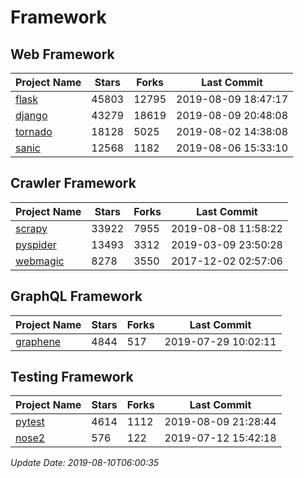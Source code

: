 # Framework

## Web Framework

| Project Name | Stars | Forks | Last Commit |
| ------------ | ----- | ----- | ----------- |
| [flask](https://github.com/pallets/flask) | 45803 | 12795 | 2019-08-09 18:47:17 |
| [django](https://github.com/django/django) | 43279 | 18619 | 2019-08-09 20:48:08 |
| [tornado](https://github.com/tornadoweb/tornado) | 18128 | 5025 | 2019-08-02 14:38:08 |
| [sanic](https://github.com/huge-success/sanic) | 12568 | 1182 | 2019-08-06 15:33:10 |

## Crawler Framework

| Project Name | Stars | Forks | Last Commit |
| ------------ | ----- | ----- | ----------- |
| [scrapy](https://github.com/scrapy/scrapy) | 33922 | 7955 | 2019-08-08 11:58:22 |
| [pyspider](https://github.com/binux/pyspider) | 13493 | 3312 | 2019-03-09 23:50:28 |
| [webmagic](https://github.com/code4craft/webmagic) | 8278 | 3550 | 2017-12-02 02:57:06 |

## GraphQL Framework

| Project Name | Stars | Forks | Last Commit |
| ------------ | ----- | ----- | ----------- |
| [graphene](https://github.com/graphql-python/graphene) | 4844 | 517 | 2019-07-29 10:02:11 |

## Testing Framework

| Project Name | Stars | Forks | Last Commit |
| ------------ | ----- | ----- | ----------- |
| [pytest](https://github.com/pytest-dev/pytest) | 4614 | 1112 | 2019-08-09 21:28:44 |
| [nose2](https://github.com/nose-devs/nose2) | 576 | 122 | 2019-07-12 15:42:18 |

*Update Date: 2019-08-10T06:00:35*